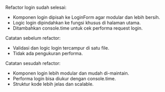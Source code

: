 Refactor login sudah selesai:

- Komponen login dipisah ke LoginForm agar modular dan lebih bersih.
- Logic login dipindahkan ke fungsi khusus di halaman utama.
- Ditambahkan console.time untuk cek performa request login.

Catatan sebelum refactor:

- Validasi dan logic login tercampur di satu file.
- Tidak ada pengukuran performa.

Catatan sesudah refactor:

- Komponen login lebih modular dan mudah di-maintain.
- Performa login bisa diukur dengan console.time.
- Struktur kode lebih jelas dan scalable.
